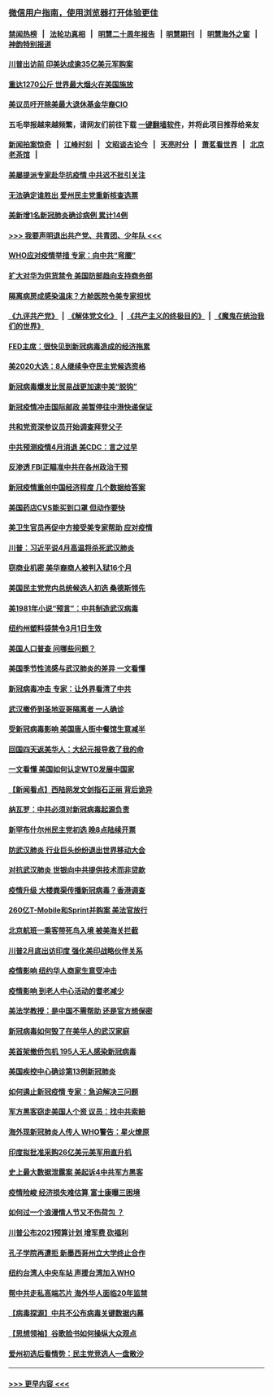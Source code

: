 ### [微信用户指南，使用浏览器打开体验更佳](https://github.com/gfw-breaker/banned-news1/blob/master/indexes/wechat-guide.md?t=0)
#### [禁闻热榜](热点新闻.md?t=0)  &nbsp;&nbsp;|&nbsp;&nbsp; [法轮功真相](https://github.com/gfw-breaker/truth/blob/master/README.md?t=0) &nbsp;&nbsp;|&nbsp;&nbsp; [明慧二十周年报告](https://github.com/gfw-breaker/mh-reports/blob/master/README.md?t=0) &nbsp;&nbsp;|&nbsp;&nbsp;[明慧期刊](https://github.com/gfw-breaker/mh-qikan) &nbsp;&nbsp;|&nbsp;&nbsp; [明慧海外之窗](https://github.com/gfw-breaker/mh-news/blob/master/README.md?t=0) &nbsp;&nbsp;|&nbsp;&nbsp; [神韵特别报道](https://github.com/gfw-breaker/mh-news/blob/master/shenyun.md?t=0)
#### [川普出访前 印美达成逾35亿美元军购案](../pages/nsc412/n11865444.md?t=02132122) 
#### [重达1270公斤 世界最大烟火在美国施放](../pages/nsc412/n11865198.md?t=02132122) 
#### [美议员吁开除美最大退休基金华裔CIO](../pages/nsc412/n11865230.md?t=02132122) 
#### 五毛举报越来越频繁，请网友们前往下载 [一键翻墙软件](https://github.com/gfw-breaker/ssr-accounts)，并将此项目推荐给亲友
#### [新闻拍案惊奇](https://github.com/gfw-breaker/banned-news1/blob/master/pages/link4.md) &nbsp;&nbsp;|&nbsp;&nbsp; [江峰时刻](https://github.com/gfw-breaker/banned-news1/blob/master/pages/link4.md) &nbsp;&nbsp;|&nbsp;&nbsp; [文昭谈古论今](https://github.com/gfw-breaker/banned-news1/blob/master/pages/link4.md) &nbsp;&nbsp;|&nbsp;&nbsp; [天亮时分](https://github.com/gfw-breaker/banned-news1/blob/master/pages/link4.md) &nbsp;&nbsp;|&nbsp;&nbsp; [萧茗看世界](https://github.com/gfw-breaker/banned-news1/blob/master/pages/link4.md) &nbsp;&nbsp;|&nbsp;&nbsp; [北京老茶馆](https://github.com/gfw-breaker/banned-news1/blob/master/pages/link4.md) &nbsp;&nbsp;|&nbsp;&nbsp; 
#### [美屡提派专家赴华抗疫情 中共迟不批引关注](../pages/nsc412/n11864719.md?t=02132122) 
#### [无法确定谁胜出 爱州民主党重新核查选票](../pages/nsc412/n11864830.md?t=02132122) 
#### [美新增1名新冠肺炎确诊病例 累计14例](../pages/nsc412/n11864893.md?t=02132122) 
#### [>>> 我要声明退出共产党、共青团、少年队 <<<](https://github.com/begood0513/goodnews/blob/master/quit/letter.md) 
#### [WHO应对疫情举措 专家：向中共“弯腰”](../pages/nsc412/n11864727.md?t=02132122) 
#### [扩大对华为供货禁令 美国防部趋向支持商务部](../pages/nsc412/n11864773.md?t=02132122) 
#### [隔离病房成感染温床？方舱医院令美专家担忧](../pages/nsc412/n11864575.md?t=02132122) 
#### [《九评共产党》](https://github.com/begood0513/9ping.md/blob/master/README.md) &nbsp;|&nbsp; [《解体党文化》](../../../../jtdwh.md/blob/master/README.md)  &nbsp;|&nbsp; [《共产主义的终极目的》](../../../../gczydzjmd.md/blob/master/README.md) &nbsp;|&nbsp; [《魔鬼在统治我们的世界》](../../../../mgztzwmdsj.md/blob/master/README.md) 
#### [FED主席：很快见到新冠病毒造成的经济拖累](../pages/nsc412/n11864507.md?t=02132122) 
#### [美2020大选：8人继续争夺民主党候选资格](../pages/nsc412/n11864327.md?t=02132122) 
#### [新冠病毒爆发比贸易战更加速中美“脱钩”](../pages/nsc412/n11864470.md?t=02132122) 
#### [新冠疫情冲击国际邮政 美暂停往中港快递保证](../pages/nsc412/n11864207.md?t=02132122) 
#### [共和党资深参议员开始调查拜登父子](../pages/nsc412/n11863984.md?t=02132122) 
#### [中共预测疫情4月消退 美CDC：言之过早](../pages/nsc412/n11864310.md?t=02132122) 
#### [反渗透 FBI正瞄准中共在各州政治干预](../pages/nsc412/n11864300.md?t=02132122) 
#### [新冠疫情重创中国经济程度 几个数据给答案](../pages/nsc412/n11864203.md?t=02132122) 
#### [美国药店CVS能买到口罩 但动作要快](../pages/nsc412/n11862438.md?t=02132122) 
#### [美卫生官员再促中方接受美专家帮助 应对疫情](../pages/nsc412/n11864043.md?t=02132122) 
#### [川普：习近平说4月高温将杀死武汉肺炎](../pages/nsc412/n11860814.md?t=02132122) 
#### [窃商业机密 美华裔商人被判入狱16个月](../pages/nsc412/n11863911.md?t=02132122) 
#### [美国民主党党内总统候选人初选 桑德斯领先](../pages/nsc412/n11863475.md?t=02132122) 
#### [美1981年小说“预言”：中共制造武汉病毒](../pages/nsc412/n11863306.md?t=02132122) 
#### [纽约州塑料袋禁令3月1日生效](../pages/nsc412/n11862832.md?t=02132122) 
#### [美国人口普查  问哪些问题？](../pages/nsc412/n11862808.md?t=02132122) 
#### [美国季节性流感与武汉肺炎的差异 一文看懂](../pages/nsc412/n11862428.md?t=02132122) 
#### [新冠病毒冲击 专家：让外界看清了中共](../pages/nsc412/n11862280.md?t=02132122) 
#### [武汉撤侨到圣地亚哥隔离者 一人确诊](../pages/nsc412/n11862460.md?t=02132122) 
#### [受新冠病毒影响 美国唐人街中餐馆生意减半](../pages/nsc412/n11861940.md?t=02132122) 
#### [回国四天返美华人：大纪元报导救了我的命](../pages/nsc412/n11862181.md?t=02132122) 
#### [一文看懂 美国如何认定WTO发展中国家](../pages/nsc412/n11862051.md?t=02132122) 
#### [【新闻看点】西陆网发文剑指石正丽 背后诡异](../pages/nsc412/n11861792.md?t=02132122) 
#### [纳瓦罗：中共必须对新冠病毒起源负责](../pages/nsc412/n11861810.md?t=02132122) 
#### [新罕布什尔州民主党初选 晚8点陆续开票](../pages/nsc412/n11861872.md?t=02132122) 
#### [防武汉肺炎 行业巨头纷纷退出世界移动大会](../pages/nsc412/n11861795.md?t=02132122) 
#### [对抗武汉肺炎 世银向中共提供技术而非贷款](../pages/nsc412/n11861652.md?t=02132122) 
#### [疫情升级 大楼粪渠传播新冠病毒？香港调查](../pages/nsc412/n11861556.md?t=02132122) 
#### [260亿T-Mobile和Sprint并购案 美法官放行](../pages/nsc412/n11861511.md?t=02132122) 
#### [北京航班一乘客带死鸟入境 被美海关拦截](../pages/nsc412/n11861317.md?t=02132122) 
#### [川普2月底出访印度 强化美印战略伙伴关系](../pages/nsc412/n11860557.md?t=02132122) 
#### [疫情影响  纽约华人商家生意受冲击](../pages/nsc412/n11860284.md?t=02132122) 
#### [疫情影响  到老人中心活动的耆老减少](../pages/nsc412/n11860199.md?t=02132122) 
#### [美法学教授：是中国不需帮助 还是官方想保密](../pages/nsc412/n11859492.md?t=02132122) 
#### [新冠病毒如何毁了在美华人的武汉家庭](../pages/nsc412/n11859524.md?t=02132122) 
#### [美首架撤侨包机 195人无人感染新冠病毒](../pages/nsc412/n11859908.md?t=02132122) 
#### [美国疾控中心确诊第13例新冠肺炎](../pages/nsc412/n11859966.md?t=02132122) 
#### [如何遏止新冠疫情 专家：急迫解决三问题](../pages/nsc412/n11859685.md?t=02132122) 
#### [军方黑客窃走美国人个资 议员：找中共索赔](../pages/nsc412/n11859371.md?t=02132122) 
#### [海外现新冠肺炎人传人 WHO警告：星火燎原](../pages/nsc412/n11859252.md?t=02132122) 
#### [印度拟批准采购26亿美元美军用直升机](../pages/nsc412/n11859143.md?t=02132122) 
#### [史上最大数据泄露案 美起诉4中共军方黑客](../pages/nsc412/n11859115.md?t=02132122) 
#### [疫情险峻 经济损失难估算 富士康曝三困境](../pages/nsc412/n11859120.md?t=02132122) 
#### [如何过一个浪漫情人节又不伤荷包 ？](../pages/nsc412/n11858969.md?t=02132122) 
#### [川普公布2021预算计划 增军费 砍福利](../pages/nsc412/n11859012.md?t=02132122) 
#### [孔子学院再遭拒 新墨西哥州立大学终止合作](../pages/nsc412/n11858661.md?t=02132122) 
#### [纽约台湾人中央车站  声援台湾加入WHO](../pages/nsc412/n11857757.md?t=02132122) 
#### [帮中共走私高端芯片 海外华人面临20年监禁](../pages/nsc412/n11855016.md?t=02132122) 
#### [【病毒探源】中共不公布病毒关键数据内幕](../pages/nsc412/n11856584.md?t=02132122) 
#### [【思想领袖】谷歌脸书如何操纵大众观点](../pages/nsc412/n11680874.md?t=02132122) 
#### [爱州初选后看情势：民主党竞选人一盘散沙](../pages/nsc412/n11856557.md?t=02132122) 

----
#### [ >>> 更早内容 <<< ](../indexes/nsc412-earlier.md)
